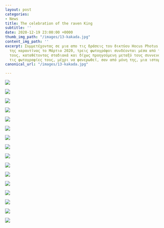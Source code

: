 ```yaml
---
layout: post
categories:
- News
title: The celebration of the raven King
subtitle: ''
date: 2020-12-19 23:00:00 +0000
thumb_img_path: "/images/13-kakada.jpg"
content_img_path: ''
excerpt: Συμμετέχοντας σε μια απο τις δράσεις του δικτύου Hocus Photus στη διάρκεια
  της καραντίνας το Μάρτιο 2020, τρεις φωτογράφοι συνδέονται μέσα από τις εικόνες
  τους, καταθέτοντας σταδιακά και δίχως προηγούμενη μεταξύ τους συννενόηση, μια-μια
  τις φωτογραφίες τους, μέχρι να φανερωθεί, σαν από μόνη της, μια ιστορία.
canonical_url: "/images/13-kakada.jpg"

---
```

![](/images/bwok-2.jpg)

![](/images/01-kakada.jpg)

![](/images/02-kakada.jpg)

![](/images/03-kakada.jpg)

![](/images/04-kakada.jpg)

![](/images/05-kakada.jpg)

![](/images/06-kakada.jpg)

![](/images/07-kakada.jpg)

![](/images/08-kakada.jpg)

![](/images/09-kakada.jpg)

![](/images/10-kakada.jpg)

![](/images/11-kakada.jpg)

![](/images/12-kakada.jpg)

![](/images/13-kakada.jpg)

![](/images/14-kakada.jpg)

![](/images/15-kakada.jpg)